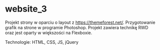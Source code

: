 # website_3

Projekt strony w oparciu o layout z https://themeforest.net/. Przygotowanie grafik na strone w programie Photoshop. Projekt zawiera technikę RWD oraz jest oparty w większości na Flexboxie.

Technologie: HTML, CSS, JS, jQuery
